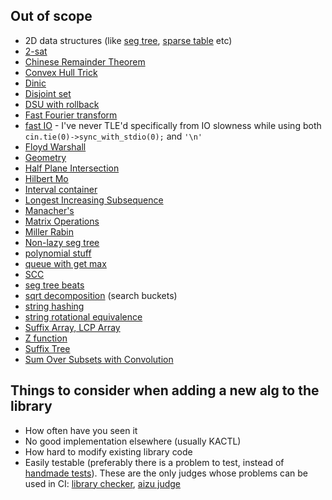 ## Out of scope

- 2D data structures (like [seg tree](https://github.com/ShahjalalShohag/code-library/blob/master/Data%20Structures/Segment%20Tree%202D%20Dynamic.cpp), [sparse table](https://codeforces.com/blog/entry/45485) etc)
- [2-sat](https://github.com/kth-competitive-programming/kactl/blob/main/content/graph/2sat.h)
- [Chinese Remainder Theorem](https://github.com/kth-competitive-programming/kactl/blob/main/content/number-theory/CRT.h)
- [Convex Hull Trick](https://github.com/kth-competitive-programming/kactl/blob/main/content/data-structures/LineContainer.h)
- [Dinic](https://github.com/ucf-programming-team/hackpack-cpp/blob/lightseba-general-changes/content/graphs/SebaDinic.h)
- [Disjoint set](https://github.com/kth-competitive-programming/kactl/blob/main/content/data-structures/UnionFind.h)
- [DSU with rollback](https://github.com/kth-competitive-programming/kactl/blob/main/content/data-structures/UnionFindRollback.h)
- [Fast Fourier transform](https://github.com/kth-competitive-programming/kactl/blob/main/content/numerical/FastFourierTransform.h)
- [fast IO](https://github.com/nealwu/competitive-programming/blob/master/io/io.cc) - I've never TLE'd specifically from IO slowness while using both  `cin.tie(0)->sync_with_stdio(0);` and `'\n'`
- [Floyd Warshall](https://github.com/kth-competitive-programming/kactl/blob/main/content/graph/FloydWarshall.h)
- [Geometry](https://github.com/kth-competitive-programming/kactl/tree/main/content/geometry)
- [Half Plane Intersection](https://github.com/ucf-programming-team/hackpack-cpp/blob/lightseba-general-changes/content/geometry/halfPlane.h)
- [Hilbert Mo](https://github.com/ucf-programming-team/hackpack-cpp/blob/lightseba-general-changes/content/misc/HilbertMos.h)
- [Interval container](https://github.com/kth-competitive-programming/kactl/blob/main/content/various/IntervalContainer.h)
- [Longest Increasing Subsequence](https://github.com/kth-competitive-programming/kactl/blob/main/content/various/LIS.h)
- [Manacher's](https://github.com/kth-competitive-programming/kactl/blob/main/content/strings/Manacher.h)
- [Matrix Operations](https://github.com/kth-competitive-programming/kactl/blob/main/content/data-structures/Matrix.h)
- [Miller Rabin](https://github.com/kth-competitive-programming/kactl/blob/main/content/number-theory/MillerRabin.h)
- [Non-lazy seg tree](https://github.com/kth-competitive-programming/kactl/blob/main/content/data-structures/SegmentTree.h)
- [polynomial stuff](https://cp-algorithms.com/algebra/polynomial.html)
- [queue with get max](https://github.com/ucf-programming-team/hackpack-cpp/blob/lightseba-general-changes/content/data-structures/MonotonicQueue.h)
- [SCC](https://github.com/kth-competitive-programming/kactl/blob/main/content/graph/SCC.h)
- [seg tree beats](https://codeforces.com/blog/entry/57319)
- [sqrt decomposition](https://github.com/nealwu/competitive-programming/blob/master/sqrt/search_buckets.cc) (search buckets)
- [string hashing](https://github.com/kth-competitive-programming/kactl/blob/main/content/strings/Hashing.h)
- [string rotational equivalence](https://github.com/kth-competitive-programming/kactl/blob/main/content/strings/MinRotation.h)
- [Suffix Array, LCP Array](https://github.com/ucf-programming-team/hackpack-cpp/blob/master/content/strings/SuffixArray.h)
- [Z function](https://github.com/kth-competitive-programming/kactl/blob/main/content/strings/Zfunc.h)
- [Suffix Tree](https://github.com/ucf-programming-team/hackpack-cpp/blob/master/content/strings/SuffixTree.h)
- [Sum Over Subsets with Convolution](https://github.com/ucf-programming-team/hackpack-cpp/blob/lightseba-general-changes/content/numerical/SumOverSubsets.h)

## Things to consider when adding a new alg to the library
- How often have you seen it
- No good implementation elsewhere (usually KACTL)
- How hard to modify existing library code
- Easily testable (preferably there is a problem to test, instead of [handmade tests](../tests/online_judge_tests/handmade_tests)). These are the only judges whose problems can be used in CI: [library checker](https://judge.yosupo.jp/), [aizu judge](https://onlinejudge.u-aizu.ac.jp/courses/list)
